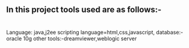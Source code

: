 ## **In this project tools used are as follows:-** ##
#
Language: java,j2ee
scripting language=html,css,javascript,
database:-oracle 10g
other tools:-dreamviewer,weblogic server
